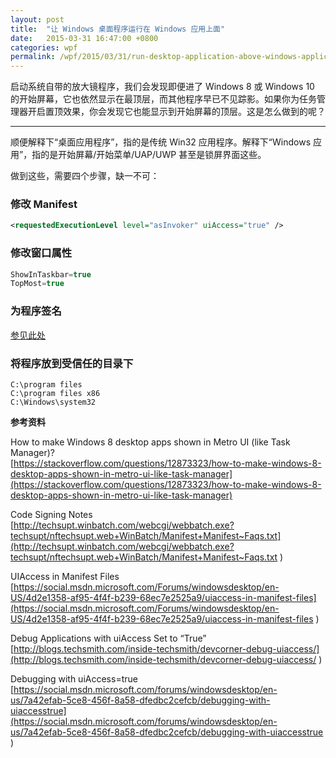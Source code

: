 ```yaml
---
layout: post
title:  "让 Windows 桌面程序运行在 Windows 应用上面"
date:   2015-03-31 16:47:00 +0800
categories: wpf
permalink: /wpf/2015/03/31/run-desktop-application-above-windows-application.html
---
```


启动系统自带的放大镜程序，我们会发现即便进了 Windows 8 或 Windows 10 的开始屏幕，它也依然显示在最顶层，而其他程序早已不见踪影。如果你为任务管理器开启置顶效果，你会发现它也能显示到开始屏幕的顶层。这是怎么做到的呢？

---

顺便解释下“桌面应用程序”，指的是传统 Win32 应用程序。解释下“Windows 应用”，指的是开始屏幕/开始菜单/UAP/UWP 甚至是锁屏界面这些。

做到这些，需要四个步骤，缺一不可：

### 修改 Manifest
```xml
<requestedExecutionLevel level="asInvoker" uiAccess="true" />
```

### 修改窗口属性
```csharp
ShowInTaskbar=true
TopMost=true
```

### 为程序签名
[参见此处](/windows/wpf/2015/03/31/sign-for-desktop-application.html)

### 将程序放到受信任的目录下
```
C:\program files
C:\program files x86
C:\Windows\system32
```

**参考资料**

How to make Windows 8 desktop apps shown in Metro UI (like Task Manager)?  
[https://stackoverflow.com/questions/12873323/how-to-make-windows-8-desktop-apps-shown-in-metro-ui-like-task-manager](https://stackoverflow.com/questions/12873323/how-to-make-windows-8-desktop-apps-shown-in-metro-ui-like-task-manager)

Code Signing Notes  
[http://techsupt.winbatch.com/webcgi/webbatch.exe?techsupt/nftechsupt.web+WinBatch/Manifest+Manifest~Faqs.txt](http://techsupt.winbatch.com/webcgi/webbatch.exe?techsupt/nftechsupt.web+WinBatch/Manifest+Manifest~Faqs.txt
)

UIAccess in Manifest Files  
[https://social.msdn.microsoft.com/Forums/windowsdesktop/en-US/4d2e1358-af95-4f4f-b239-68ec7e2525a9/uiaccess-in-manifest-files](https://social.msdn.microsoft.com/Forums/windowsdesktop/en-US/4d2e1358-af95-4f4f-b239-68ec7e2525a9/uiaccess-in-manifest-files
)

Debug Applications with uiAccess Set to “True”  
[http://blogs.techsmith.com/inside-techsmith/devcorner-debug-uiaccess/](http://blogs.techsmith.com/inside-techsmith/devcorner-debug-uiaccess/
)

Debugging with uiAccess=true  
[https://social.msdn.microsoft.com/forums/windowsdesktop/en-us/7a42efab-5ce8-456f-8a58-dfedbc2cefcb/debugging-with-uiaccesstrue](https://social.msdn.microsoft.com/forums/windowsdesktop/en-us/7a42efab-5ce8-456f-8a58-dfedbc2cefcb/debugging-with-uiaccesstrue
)
